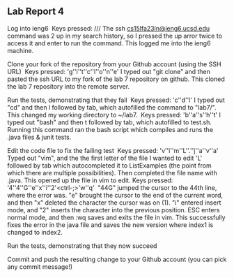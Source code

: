 ## Lab Report 4

Log into ieng6
![]()
Keys pressed: /<up/>/<up/>/<enter/>
The ssh cs15lfa23ln@ieng6.ucsd.edu command was 2 up in my search history, so I pressed the up arror twice to access it and enter to run the command. This logged me into the ieng6 machine.

Clone your fork of the repository from your Github account (using the SSH URL)
![]()
Keys pressed: 'g''i''t'<space>'c''l''o''n''e'<space><ctrl-v>
I typed out "git clone" and then pasted the ssh URL to my fork of the lab 7 repository on github. This cloned the lab 7 repository into the remote server.

Run the tests, demonstrating that they fail
![]()
Keys pressed: 'c''d'<space>'l'<tab><enter>
I typed out "cd" and then l followed by tab, which autofilled the command to "lab7/". This changed my working directory to ~/lab7.
![]()
Keys pressed: 'b''a''s''h'<space>'t'<tab><enter>
I typed out "bash" and then t followed by tab, which autofilled to test.sh. Running this command ran the bash script which compiles and runs the .java files & junit tests.

Edit the code file to fix the failing test
![]()
Keys pressed: 'v''i''m'<space>'L'<tab>'.''j''a''v''a'<enter>
Typed out "vim", and the the first letter of the file I wanted to edit 'L' followed by tab which autocompleted it to ListExamples (the point from which there are multiple possibilities). Then completed the file name with .java. This opened up the file in vim to edit.
Keys pressed: '4''4''G''e''x''i''2'<ESC><ctrl-;>'w''q'<enter>
![]()
"44G" jumped the cursor to the 44th line, where the error was. "e" brought the cursor to the end of the current word, and then "x" deleted the character the cursor was on (1). "i" entered insert mode, and "2" inserts the character into the previous position. ESC enters normal mode, and then :wq saves and exits the file in vim. This successfully fixes the error in the java file and saves the new version where index1 is changed to index2.

Run the tests, demonstrating that they now succeed

Commit and push the resulting change to your Github account (you can pick any commit message!)
